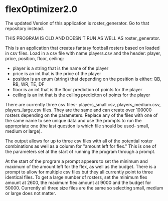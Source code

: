 # flexOptimizer2.0

The updated Version of this application is roster_generator.  Go to that repository instead.

THIS PROGRAM IS OLD AND DOESN'T RUN AS WELL AS roster_generator.



This is an application that creates fantasy football rosters based on loaded in csv files.  Load in a csv file with name players.csv and the header: player, price, position, floor, ceiling:

- player is a string that is the name of the player
- price is an int that is the price of the player
- position is an enum (string) that depending on the position is either: QB, RB, WR, TE, DF
- floor is an int that is the floor prediction of points for the player
- ceiling is an int that is the ceiling prediciton of points for the player

There are currently three csv files- players_small.csv, players_medium.csv, players_large.csv files.  They are the same and can create over 100000 rosters depending on the parameters.  Replace any of the files with one of the same name to see unique data and use the prompts to run the appropriate one (the last question is which file should be used- small, medium or large).

The output allows for up to three csv files with all of the potential roster combinations as well as a column for "amount left for flex."  This is one of the parameters set at the start of running the program through a prompt.

At the start of the program a prompt appears to set the minimum and maximum of the amount left for the flex, as well as the budget.  There is a prompt to allow for multiple csv files but they all currently point to three identical files.  To get a large number of rosters, set the minimum flex amount at 2600, the maximum flex amount at 9000 and the budget for 50000.  Currently all three size files are the same so selecting small, medium or large does not matter.

